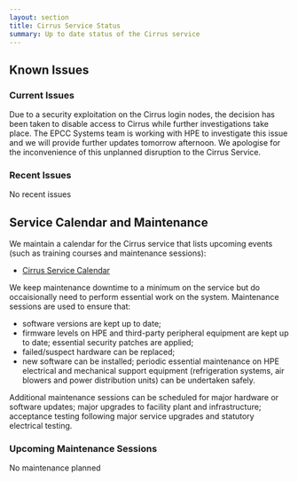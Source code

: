 ```yaml
---
layout: section
title: Cirrus Service Status
summary: Up to date status of the Cirrus service
---
```


## Known Issues

### Current Issues

Due to a security exploitation on the Cirrus login nodes, the decision has been taken to disable access to Cirrus while further investigations take place.
The EPCC Systems team is working with HPE to investigate this issue and we will provide further updates tomorrow afternoon.
We apologise for the inconvenience of this unplanned disruption to the Cirrus Service. 

### Recent Issues

No recent issues

## Service Calendar and Maintenance

We maintain a calendar for the Cirrus service that lists upcoming events (such
as training courses and maintenance sessions):

- [Cirrus Service Calendar](calendar.html)

We keep maintenance downtime to a minimum on the service but do occaisionally
need to perform essential work on the system. Maintenance sessions are used to 
ensure that:

* software versions are kept up to date;
* firmware levels on HPE and third-party peripheral equipment are kept up to date;
essential security patches are applied;
* failed/suspect hardware can be replaced;
* new software can be installed;
periodic essential maintenance on HPE electrical and mechanical support equipment (refrigeration systems, air blowers and power distribution units) can be undertaken safely.

Additional maintenance sessions can be scheduled for major hardware or software updates; major upgrades to facility plant and infrastructure; acceptance testing following major service upgrades and statutory electrical testing.

### Upcoming Maintenance Sessions

No maintenance planned





